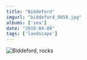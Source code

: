 ```yaml
---
title: "Biddeford"
imgurl: "biddeford_9859.jpg"
albums: ['sea']
date: "2019-04-08"
tags: ['landscape']
---
```

![Biddeford, rocks](https://apfbvvpren.cloudimg.io/v7/raw.githubusercontent.com/wpix/solid-pipix/master/photos/biddeford_9859.jpg?width/cdn/n/n)
